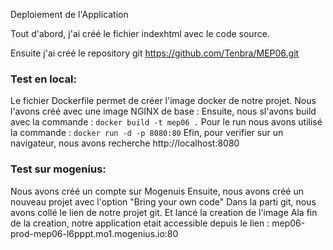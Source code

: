 
Deploiement de l'Application

Tout d'abord, j'ai créé le fichier indexhtml avec le code source.

Ensuite j'ai créé le repository git https://github.com/Tenbra/MEP06.git


### Test en local:

Le fichier Dockerfile permet de créer l'image docker de notre projet. Nous l'avons créé avec une image NGINX de base :
Ensuite, nous sl'avons build avec la commande : `docker build -t mep06 .`
Pour le run nous avons utilisé la commande : `docker run -d -p 8080:80` 
Efin, pour verifier sur un navigateur, nous avons recherche http://localhost:8080


### Test sur mogenius:

Nous avons créé un compte sur Mogenuis
Ensuite, nous avons créé un nouveau projet avec l'option "Bring your own code"
Dans la parti git, nous avons collé le lien de notre projet git.
Et lancé la creation de l'image
Ala fin de la creation, notre application etait accessible depuis le lien : mep06-prod-mep06-l6pppt.mo1.mogenius.io:80